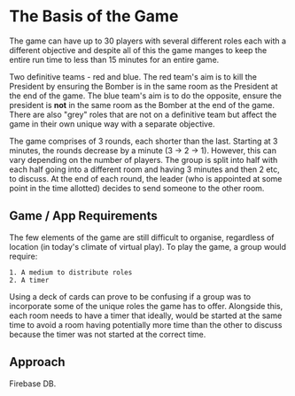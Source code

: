 # The Basis of the Game

The game can have up to 30 players with several different roles each with a different objective and despite all of this the game manges to keep the entire run time to less than 15 minutes for an entire game.

Two definitive teams - red and blue. The red team's aim is to kill the President by ensuring the Bomber is in the same room as the President at the end of the game. The blue team's aim is to do the opposite, ensure the president is **not** in the same room as the Bomber at the end of the game. There are also "grey" roles that are not on a definitive team but affect the game in their own unique way with a separate objective. 

The game comprises of 3 rounds, each shorter than the last. Starting at 3 minutes, the rounds decrease by a minute (3 -> 2 -> 1). However, this can vary depending on the number of players. The group is split into half with each half going into a different room and having 3 minutes and then 2 etc, to discuss. At the end of each round, the leader (who is appointed at some point in the time allotted) decides to send someone to the other room.


## Game / App Requirements

The few elements of the game are still difficult to organise, regardless of location (in today's climate of virtual play). To play the game, a group would require:

    1. A medium to distribute roles
    2. A timer

Using a deck of cards can prove to be confusing if a group was to incorporate some of the unique roles the game has to offer. Alongside this, each room needs to have a timer that ideally, would be started at the same time to avoid a room having potentially more time than the other to discuss because the timer was not started at the correct time.

## Approach

Firebase DB.
